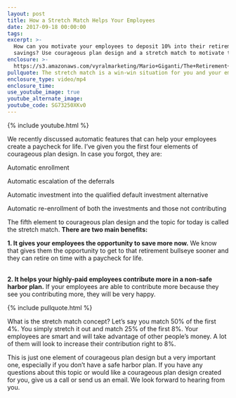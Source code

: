 ```yaml
---
layout: post
title: How a Stretch Match Helps Your Employees
date: 2017-09-18 00:00:00
tags:
excerpt: >-
  How can you motivate your employees to deposit 10% into their retirement
  savings? Use courageous plan design and a stretch match to motivate them.
enclosure: >-
  https://s3.amazonaws.com/vyralmarketing/Mario+Giganti/The+Retirement+Bullseye+Advisor+How+to+utilize+a+stretch+match.mp4
pullquote: The stretch match is a win-win situation for you and your employees.
enclosure_type: video/mp4
enclosure_time:
use_youtube_image: true
youtube_alternate_image:
youtube_code: SG73250XKv0
---
```



{% include youtube.html %}

We recently discussed automatic features that can help your employees create a paycheck for life. I’ve given you the first four elements of courageous plan design. In case you forgot, they are:

Automatic enrollment

Automatic escalation of the deferrals

Automatic investment into the qualified default investment alternative

Automatic re-enrollment of both the investments and those not contributing

The fifth element to courageous plan design and the topic for today is called the stretch match. **There are two main benefits:**

**1. It gives your employees the opportunity to save more now.** We know that gives them the opportunity to get to that retirement bullseye sooner and they can retire on time with a paycheck for life.

<br>**2. It helps your highly-paid employees contribute more in a non-safe harbor plan.** If your employees are able to contribute more because they see you contributing more, they will be very happy.

{% include pullquote.html %}

What is the stretch match concept? Let’s say you match 50% of the first 4%. You simply stretch it out and match 25% of the first 8%. Your employees are smart and will take advantage of other people’s money. A lot of them will look to increase their contribution right to 8%.

This is just one element of courageous plan design but a very important one, especially if you don’t have a safe harbor plan. If you have any questions about this topic or would like a courageous plan design created for you, give us a call or send us an email. We look forward to hearing from you.